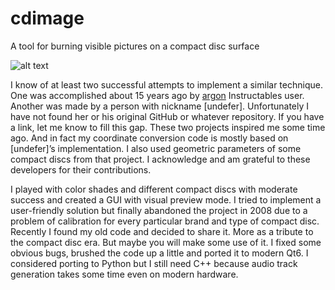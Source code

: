 # cdimage
A tool for burning visible pictures on a compact disc surface

![alt text](https://github.com/arduinocelentano/cdimage/blob/main/demo.png)

I know of at least two successful attempts to implement a similar technique. One was accomplished about 15 years ago by [argon](https://www.instructables.com/Burning-visible-images-onto-CD-Rs-with-data-beta/) Instructables user. Another was made by a person with nickname [undefer]. Unfortunately I have not found her or his original GitHub or whatever repository. If you have a link, let me know to fill this gap. These two projects inspired me some time ago. And in fact my coordinate conversion code is mostly based on [undefer]’s implementation. I also used geometric parameters of some compact discs from that project. I acknowledge and am grateful to these developers for their contributions.

I played with color shades and different compact discs with moderate success and created a GUI with visual preview mode. I tried to implement a user-friendly solution but finally abandoned the project in 2008 due to a problem of calibration for every particular brand and type of compact disc. Recently I found my old code and decided to share it. More as a tribute to the compact disc era. But maybe you will make some use of it. I fixed some obvious bugs, brushed the code up a little and ported it to modern Qt6. I considered porting to Python but I still need C++ because audio track generation takes some time even on modern hardware.
